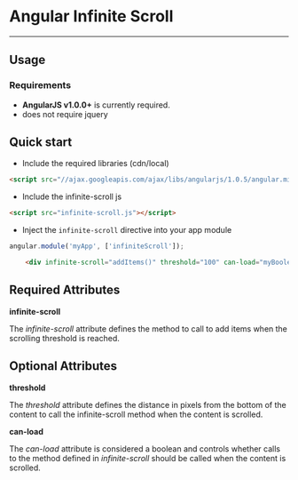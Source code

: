 # Angular Infinite Scroll

***

## Usage

### Requirements

* **AngularJS v1.0.0+** is currently required.
* does not require jquery
## Quick start
+ Include the required libraries (cdn/local)

>
``` html
<script src="//ajax.googleapis.com/ajax/libs/angularjs/1.0.5/angular.min.js"></script>
```
+ Include the infinite-scroll js

>
``` html
<script src="infinite-scroll.js"></script>
```

+ Inject the `infinite-scroll` directive into your app module

>
```javascript
angular.module('myApp', ['infiniteScroll']);
```

>
``` html
    <div infinite-scroll="addItems()" threshold="100" can-load="myBoolean"></div>
```

Required Attributes
--------
**infinite-scroll**

The *infinite-scroll* attribute defines the method to call to add items when the scrolling threshold is reached.

Optional Attributes
-------
**threshold**

The *threshold* attribute defines the distance in pixels from the bottom of the content to call the infinite-scroll method when the content is scrolled.

**can-load**

The *can-load* attribute is considered a boolean and controls whether calls to the method defined in *infinite-scroll* should be called when the content is scrolled.

